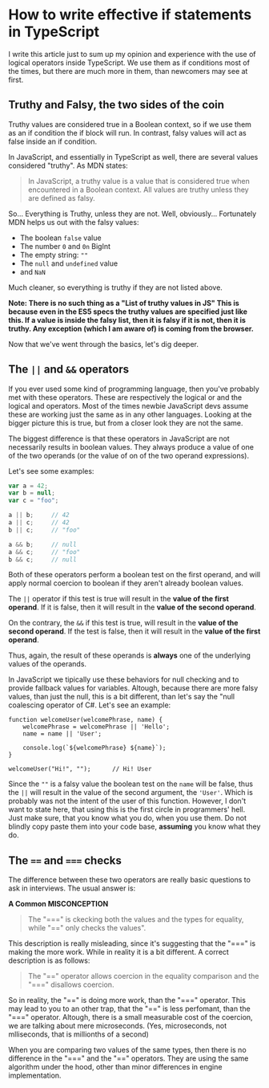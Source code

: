# How to write effective if statements in TypeScript

I write this article just to sum up my opinion and experience with the use of logical operators inside TypeScript. We use them as if conditions most of the times, but there are much more in them, than newcomers may see at first.

## Truthy and Falsy, the two sides of the coin

Truthy values are considered true in a Boolean context, so if we use them as an if condition the if block will run. In contrast, falsy values will act as false inside an if condition.

In JavaScript, and essentially in TypeScript as well, there are several values considered "truthy". As MDN states:

>In JavaScript, a truthy value is a value that is considered true when encountered in a Boolean context. All values are truthy unless they are defined as falsy.

So... Everything is Truthy, unless they are not. Well, obviously... Fortunately MDN helps us out with the falsy values:

 - The boolean `false` value
 - The number `0` and `0n` BigInt
 - The empty string: `""`
 - The `null` and `undefined` value
 - and `NaN`

 Much cleaner, so everything is truthy if they are not listed above.

 **Note: There is no such thing as a "List of truthy values in JS" This is because even in the ES5 specs the truthy values are specified just like this. If a value is inside the falsy list, then it is falsy if it is not, then it is truthy. Any exception (which I am aware of) is coming from the browser.**

 Now that we've went through the basics, let's dig deeper.

 ## The `||` and `&&` operators

 If you ever used some kind of programming language, then you've probably met with these operators. These are respectively the logical or and the logical and operators. Most of the times newbie JavaScript devs assume these are working just the same as in any other languages. Looking at the bigger picture this is true, but from a closer look they are not the same.

 The biggest difference is that these operators in JavaScript are not necessarily results in boolean values. They always produce a value of one of the two operands (or the value of on of the two operand expressions).

 Let's see some examples:

 ```js
var a = 42;
var b = null;
var c = "foo";

a || b;     // 42
a || c;     // 42
b || c;     // "foo"

a && b;     // null
a && c;     // "foo"
b && c;     // null
```

Both of these operators perform a boolean test on the first operand, and will apply normal coercion to boolean if they aren't already boolean values.

The `||` operator if this test is true will result in the **value of the first operand**. If it is false, then it will result in the **value of the second operand**.

On the contrary, the `&&` if this test is true, will result in the **value of the second operand**. If the test is false, then it will result in the **value of the first operand**.

Thus, again, the result of these operands is **always** one of the underlying values of the operands.

In JavaScript we tipically use these behaviors for null checking and to provide fallback values for variables. Altough, because there are more falsy values, than just the null, this is a bit different, than let's say the "null coalescing operator of C#. Let's see an example:

```JS
function welcomeUser(welcomePhrase, name) {
    welcomePhrase = welcomePhrase || 'Hello';
    name = name || 'User';

    console.log(`${welcomePhrase} ${name}`);
}

welcomeUser("Hi!", "");      // Hi! User
```

Since the `""` is a falsy value the boolean test on the `name` will be false, thus the `||` will result in the value of the second argument, the `'User'`. Which is probably was not the intent of the user of this function. However, I don't want to state here, that using this is the first circle in programmers' hell. Just make sure, that you know what you do, when you use them. Do not blindly copy paste them into your code base, **assuming** you know what they do.

## The `==` and `===` checks

The difference between these two operators are really basic questions to ask in interviews. The usual answer is:

**A Common MISCONCEPTION**
> The "===" is ckecking both the values and the types for equality, while "==" only checks the values".

This description is really misleading, since it's suggesting that the "===" is making the more work. While in reality it is a bit different. A correct description is as follows:

> The "==" operator allows coercion in the equality comparison and the "===" disallows coercion.

So in reality, the "==" is doing more work, than the "===" operator. This may lead to you to an other trap, that the "==" is less perfomant, than the "===" operator. Altough, there is a small measurable cost of the coercion, we are talking about mere microseconds. (Yes, microseconds, not mlliseconds, that is millionths of a second)

When you are comparing two values of the same types, then there is no difference in the "===" and the "==" operators. They are using the same algorithm under the hood, other than minor differences in engine implementation.
